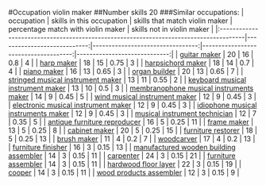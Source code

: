 #Occupation violin maker
##Number skills 20
###Similar occupations:
| occupation                                                                            |   skills in this occupation |   skills that match violin maker |   percentage match with violin maker |   skills not in violin maker |
|:--------------------------------------------------------------------------------------|----------------------------:|---------------------------------:|-------------------------------------:|-----------------------------:|
| [guitar maker](guitar_maker.md)                                                       |                          20 |                               16 |                                 0.8  |                            4 |
| [harp maker](harp_maker.md)                                                           |                          18 |                               15 |                                 0.75 |                            3 |
| [harpsichord maker](harpsichord_maker.md)                                             |                          18 |                               14 |                                 0.7  |                            4 |
| [piano maker](piano_maker.md)                                                         |                          16 |                               13 |                                 0.65 |                            3 |
| [organ builder](organ_builder.md)                                                     |                          20 |                               13 |                                 0.65 |                            7 |
| [stringed musical instrument maker](stringed_musical_instrument_maker.md)             |                          13 |                               11 |                                 0.55 |                            2 |
| [keyboard musical instrument maker](keyboard_musical_instrument_maker.md)             |                          13 |                               10 |                                 0.5  |                            3 |
| [membranophone musical instruments maker](membranophone_musical_instruments_maker.md) |                          14 |                                9 |                                 0.45 |                            5 |
| [wind musical instrument maker](wind_musical_instrument_maker.md)                     |                          12 |                                9 |                                 0.45 |                            3 |
| [electronic musical instrument maker](electronic_musical_instrument_maker.md)         |                          12 |                                9 |                                 0.45 |                            3 |
| [idiophone musical instruments maker](idiophone_musical_instruments_maker.md)         |                          12 |                                9 |                                 0.45 |                            3 |
| [musical instrument technician](musical_instrument_technician.md)                     |                          12 |                                7 |                                 0.35 |                            5 |
| [antique furniture reproducer](antique_furniture_reproducer.md)                       |                          16 |                                5 |                                 0.25 |                           11 |
| [frame maker](frame_maker.md)                                                         |                          13 |                                5 |                                 0.25 |                            8 |
| [cabinet maker](cabinet_maker.md)                                                     |                          20 |                                5 |                                 0.25 |                           15 |
| [furniture restorer](furniture_restorer.md)                                           |                          18 |                                5 |                                 0.25 |                           13 |
| [brush maker](brush_maker.md)                                                         |                          11 |                                4 |                                 0.2  |                            7 |
| [woodcarver](woodcarver.md)                                                           |                          17 |                                4 |                                 0.2  |                           13 |
| [furniture finisher](furniture_finisher.md)                                           |                          16 |                                3 |                                 0.15 |                           13 |
| [manufactured wooden building assembler](manufactured_wooden_building_assembler.md)   |                          14 |                                3 |                                 0.15 |                           11 |
| [carpenter](carpenter.md)                                                             |                          24 |                                3 |                                 0.15 |                           21 |
| [furniture assembler](furniture_assembler.md)                                         |                          14 |                                3 |                                 0.15 |                           11 |
| [hardwood floor layer](hardwood_floor_layer.md)                                       |                          22 |                                3 |                                 0.15 |                           19 |
| [cooper](cooper.md)                                                                   |                          14 |                                3 |                                 0.15 |                           11 |
| [wood products assembler](wood_products_assembler.md)                                 |                          12 |                                3 |                                 0.15 |                            9 |
